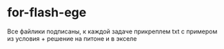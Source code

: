 # for-flash-ege
Все файлики подписаны, к каждой задаче прикреплем txt с примером из условия + решение на питоне и в экселе
